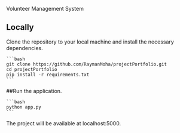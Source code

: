 Volunteer Management System
## Locally

Clone the repository to your local machine and install the necessary dependencies.

    ```bash
    git clone https://github.com/RaymanMoha/projectPortfolio.git
    cd projectPortfolio
    pip install -r requirements.txt
    ```
##Run the application.

    ```bash
    python app.py
    ```
The project will be available at localhost:5000.
